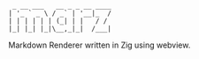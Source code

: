 
```
 _ __ ___   __ _ _ __ ____
| '_ ` _ \ / _` | '__|_  /
| | | | | | (_| | |   / /
|_| |_| |_|\__,_|_|  /___|
```

Markdown Renderer written in Zig using webview.


